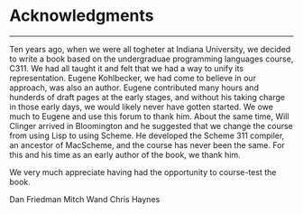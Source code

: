 
# Acknowledgments

---

Ten years ago, when we were all togheter at Indiana University, we decided to write a book based on the undergraduae programming languages course, C311. We had all taught it and felt that we had a way to unify its representation. Eugene Kohlbecker, we had come to believe in our approach, was also an author. Eugene contributed many hours and hunderds of draft pages at the early stages, and without his taking charge in those early days, we would likely never have gotten started. We owe much to Eugene and use this forum to thank him. About the same time, Will Clinger arrived in Bloomington and he suggested that we change the course from using Lisp to using Scheme. He developed the Scheme 311 compiler, an ancestor of MacScheme, and the course has never been the same. For this and his time as an early author of the book, we thank him.

We very much appreciate having had the opportunity to course-test the book. 
 

Dan Friedman
Mitch Wand
Chris Haynes

                                                                                                                                                                                                 